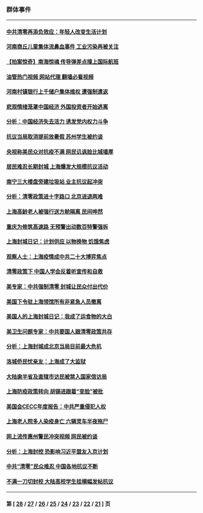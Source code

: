 ### 群体事件
---
#### [中共清零再添负效应：年轻人改变生活计划](../../pages/ncid279/n13748102.md?05310845) 
#### [河南商丘儿童集体流鼻血事件 工业污染再被关注](../../pages/ncid279/n13747065.md?05310845) 
#### [【拍案惊奇】南海惊魂 传导弹差点撞上国际航班](../../pages/ncid279/n13746784.md?05310845) 
#### [油管热门视频 网站代理 翻墙必看视频](http://209.222.30.114:81/youtube.html?05310845)
#### [河南村镇银行上千储户集体维权 遭强制遣返](../../pages/ncid279/n13743906.md?05310845) 
#### [悲观情绪笼罩中国经济 外国投资者开始逃离](../../pages/ncid279/n13743825.md?05310845) 
#### [分析：中国经济失去活力 诱发党内权力斗争](../../pages/ncid279/n13740219.md?05310845) 
#### [抗议当局取消提前放暑假 苏州学生被约谈](../../pages/ncid279/n13738981.md?05310845) 
#### [央视称美民众对抗疫不满 网民讥讽脸比城墙厚](../../pages/ncid279/n13738685.md?05310845) 
#### [居民难忍长期封城 上海爆发大规模抗议活动](../../pages/ncid279/n13724894.md?05310845) 
#### [南宁三大楼盘旁建垃圾站 业主抗议起冲突](../../pages/ncid279/n13723244.md?05310845) 
#### [分析：清零政策进十字路口 北京进退两难](../../pages/ncid279/n13722760.md?05310845) 
#### [上海高龄老人被强行送方舱隔离 民间哗然](../../pages/ncid279/n13717318.md?05310845) 
#### [重庆为修筑高速路 无预警出动数百特警强拆](../../pages/ncid279/n13716893.md?05310845) 
#### [上海封城日记：计划供应 以物换物 饥饿焦虑](../../pages/ncid279/n13715646.md?05310845) 
#### [观察人士：上海疫情成中共二十大博弈焦点](../../pages/ncid279/n13713349.md?05310845) 
#### [清零政策下 中国人学会反着听宣传和自救](../../pages/ncid279/n13711002.md?05310845) 
#### [美专家：中共强制清零 封城让民众付出代价](../../pages/ncid279/n13709482.md?05310845) 
#### [美国下令驻上海领馆所有非紧急人员撤离](../../pages/ncid279/n13709373.md?05310845) 
#### [美国人的上海封城日记：我成了运食物的大白](../../pages/ncid279/n13707573.md?05310845) 
#### [美卫生问题专家：中共要国人跟清零政策共存](../../pages/ncid279/n13705925.md?05310845) 
#### [分析：上海封城成北京当局目前最大危机](../../pages/ncid279/n13702771.md?05310845) 
#### [洛城侨民忧亲友：上海成了大监狱](../../pages/ncid279/n13693937.md?05310845) 
#### [大陆逾半省及直辖市访民被禁入国家信访局](../../pages/ncid279/n13689201.md?05310845) 
#### [上海防疫政策转向 胡锡进跟着“变脸”被批](../../pages/ncid279/n13688098.md?05310845) 
#### [美国会CECC年度报告：中共严重侵犯人权](../../pages/ncid279/n13687784.md?05310845) 
#### [上海老人院多人染疫身亡 六辆灵车半夜拖尸](../../pages/ncid279/n13687060.md?05310845) 
#### [网上流传惠州警民冲突视频 网民被约谈](../../pages/ncid279/n13687562.md?05310845) 
#### [分析：上海封控 恐影响习近平盟友入京计划](../../pages/ncid279/n13686881.md?05310845) 
#### [中共“清零”民众难忍 中国各地抗议不断](../../pages/ncid279/n13685186.md?05310845) 
#### [不满一刀切封校 大陆高校学生挂横幅发帖抗议](../../pages/ncid279/n13683669.md?05310845) 

---
#### 第 [ [28](./28.md?05310845) / [27](./27.md?05310845) / [26](./26.md?05310845) / [25](./25.md?05310845) / [24](./24.md?05310845) / [23](./23.md?05310845) / [22](./22.md?05310845) / [21](./21.md?05310845) ] 页
